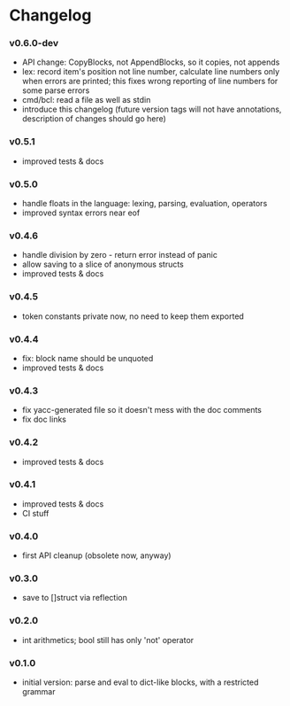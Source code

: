 Changelog
=========

### v0.6.0-dev
* API change: CopyBlocks, not AppendBlocks, so it copies, not appends
* lex: record item's position not line number,
  calculate line numbers only when errors are printed;
  this fixes wrong reporting of line numbers for some parse errors
* cmd/bcl: read a file as well as stdin
* introduce this changelog
  (future version tags will not have annotations, description of changes
   should go here)

### v0.5.1
* improved tests & docs

### v0.5.0
* handle floats in the language: lexing, parsing, evaluation, operators
* improved syntax errors near eof

### v0.4.6
* handle division by zero - return error instead of panic
* allow saving to a slice of anonymous structs
* improved tests & docs

### v0.4.5
* token constants private now, no need to keep them exported

### v0.4.4
* fix: block name should be unquoted
* improved tests & docs

### v0.4.3
* fix yacc-generated file so it doesn't mess with the doc comments
* fix doc links

### v0.4.2
* improved tests & docs

### v0.4.1
* improved tests & docs
* CI stuff

### v0.4.0
* first API cleanup (obsolete now, anyway)

### v0.3.0
* save to []struct via reflection

### v0.2.0
* int arithmetics; bool still has only 'not' operator

### v0.1.0
* initial version: parse and eval to dict-like blocks, with a restricted grammar
